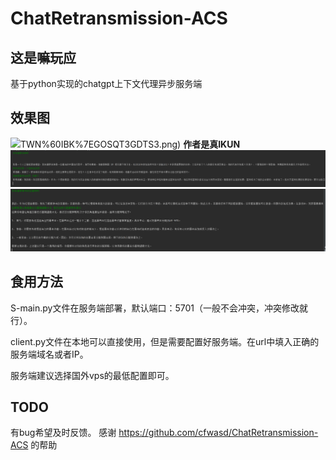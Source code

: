 # ChatRetransmission-ACS

## 这是嘛玩应
基于python实现的chatgpt上下文代理异步服务端
## 效果图
![](https://github.com/Lixeer/ChatRetransmission-ACS/blob/main/resource/7Y0)TWN%60IBK%7EGOSQT3GDTS3.png)
__作者是真IKUN__
![](https://github.com/Lixeer/ChatRetransmission-ACS/blob/main/resource/BXCLWG%25W%405%7D%7D0GO%7DRIEQPE0.png)
![](https://github.com/Lixeer/ChatRetransmission-ACS/blob/main/resource/U%5D1781U%2560VX00KKHST%24MH4.png)
## 食用方法
S-main.py文件在服务端部署，默认端口：5701（一般不会冲突，冲突修改就行）。

client.py文件在本地可以直接使用，但是需要配置好服务端。在url中填入正确的服务端域名或者IP。

服务端建议选择国外vps的最低配置即可。

## TODO


有bug希望及时反馈。
感谢  https://github.com/cfwasd/ChatRetransmission-ACS 
的帮助

